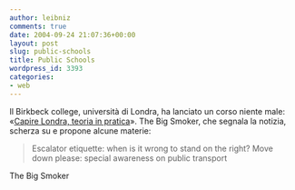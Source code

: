 ```yaml
---
author: leibniz
comments: true
date: 2004-09-24 21:07:36+00:00
layout: post
slug: public-schools
title: Public Schools
wordpress_id: 3393
categories:
- web
---
```


Il Birkbeck college, università di Londra, ha lanciato un corso niente male: «[Capire Londra, teoria in pratica](http://www.bbk.ac.uk/ce/london/courses/theorypractice.shtml)». The Big Smoker, che segnala la notizia, scherza su e propone alcune materie:


> Escalator etiquette: when is it wrong to stand on the right?
Move down please: special awareness on public transport


The Big Smoker
